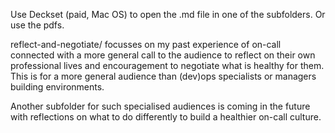 Use Deckset (paid, Mac OS) to open the .md file in one of the subfolders. Or use the pdfs.

reflect-and-negotiate/ focusses on my past experience of on-call connected with a more general call to the audience to reflect on their own professional lives and encouragement to negotiate what is healthy for them. This is for a more general audience than (dev)ops specialists or managers building environments.

Another subfolder for such specialised audiences is coming in the future with reflections on what to do differently to build a healthier on-call culture.
